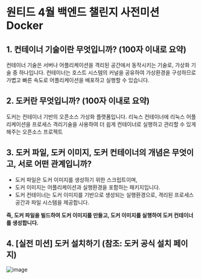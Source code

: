 #  원티드 4월 백엔드 챌린지 사전미션 Docker 
## 1. 컨테이너 기술이란 무엇입니까? (100자 이내로 요약)
컨테이너 기술은 서버나 어플리케이션을 격리된 공간에서 동작시키는 기술로, 가상화 기술 중 하나입니다. 컨테이너는 호스트 시스템의 커널을 공유하여 가상환경을 구성하므로 가볍고 빠른 속도로 어플리케이션을 배포하고 실행할 수 있습니다.

## 2. 도커란 무엇입니까? (100자 이내로 요약)
도커는 컨테이너 기반의 오픈소스 가상화 플랫폼입니다. 리눅스 컨테이너에 리눅스 어플리케이션을 프로세스 격리기술을 사용하여 더 쉽게 컨테이너로 실행하고 관리할 수 있게 해주는 오픈소스 프로젝트

## 3. 도커 파일, 도커 이미지, 도커 컨테이너의 개념은 무엇이고, 서로 어떤 관계입니까?
+ 도커 파일은 도커 이미지를 생성하기 위한 스크립트이며, 
+ 도커 이미지는 어플리케이션과 실행환경을 포함하는 패키지입니다. 
+ 도커 컨테이너는 도커 이미지를 기반으로 생성되는 실행환경으로, 격리된 프로세스 공간과 파일 시스템을 제공합니다. 


**즉, 도커 파일을 빌드하여 도커 이미지를 만들고, 도커 이미지를 실행하여 도커 컨테이너를 생성합니다.**

## 4. [실전 미션] 도커 설치하기 (참조: 도커 공식 설치 페이지)
![image](https://user-images.githubusercontent.com/102847513/229144981-27a5516a-9ed7-42e4-904e-09cb121a32db.png)
